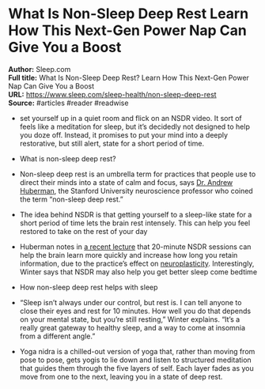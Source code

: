 # What Is Non-Sleep Deep Rest Learn How This Next-Gen Power Nap Can Give You a Boost

**Author:** Sleep.com  
**Full title:** What Is Non-Sleep Deep Rest? Learn How This Next-Gen Power Nap Can Give You a Boost  
**URL:** https://www.sleep.com/sleep-health/non-sleep-deep-rest  
**Source:** #articles #reader #readwise

- set yourself up in a quiet room and flick on an NSDR video. It sort of feels like a meditation for sleep, but it’s decidedly not designed to help you doze off. Instead, it promises to put your mind into a deeply restorative, but still alert, state for a short period of time. 
   
- What is non-sleep deep rest? 
   
- Non-sleep deep rest is an umbrella term for practices that people use to direct their minds into a state of calm and focus, says [Dr. Andrew Huberman](https://hubermanlab.com/about/), the Stanford University neuroscience professor who coined the term “non-sleep deep rest.” 
   
- The idea behind NSDR is that getting yourself to a sleep-like state for a short period of time lets the brain rest intensely. This can help you feel restored to take on the rest of your day 
   
- Huberman notes in [a recent lecture](https://hubermanlab.com/teach-and-learn-better-with-a-neuroplasticity-super-protocol/#:~:text=It%20relates%20to%20a-,talk,-I%20recently%20gave) that 20-minute NSDR sessions can help the brain learn more quickly and increase how long you retain information, due to the practice’s effect on [neuroplasticity](https://www.ncbi.nlm.nih.gov/pmc/articles/PMC3250382/). Interestingly, Winter says that NSDR may also help you get better sleep come bedtime 
   
- How non-sleep deep rest helps with sleep 
   
- “Sleep isn’t always under our control, but rest is. I can tell anyone to close their eyes and rest for 10 minutes. How well you do that depends on your mental state, but you’re still resting,” Winter explains. “It’s a really great gateway to healthy sleep, and a way to come at insomnia from a different angle.” 
   
- Yoga nidra is a chilled-out version of yoga that, rather than moving from pose to pose, gets yogis to lie down and listen to structured meditation that guides them through the five layers of self. Each layer fades as you move from one to the next, leaving you in a state of deep rest. 
   
